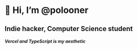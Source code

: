 # 👋 Hi, I’m @polooner
## Indie hacker, Computer Science student

##### Vercel and TypeScript is my aesthetic

<!---
polooner/polooner is a ✨ special ✨ repository because its `README.md` (this file) appears on your GitHub profile.
You can click the Preview link to take a look at your changes.
--->
